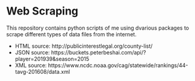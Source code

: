 # Web Scraping

This repository contains python scripts of me using dvarious packages to scrape different types of data files from the internet. 

<ul>
  <li>HTML source: http://publicinterestlegal.org/county-list/  </li>
  <li>JSON source: https://buckets.peterbeshai.com/api/?player=201939&season=2015 </li>
  <li>XML source: https://www.ncdc.noaa.gov/cag/statewide/rankings/44-tavg-201608/data.xml  </li>
</ul>
